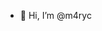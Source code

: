 - 👋 Hi, I’m @m4ryc



<!---
m4ryc/m4ryc is a ✨ special ✨ repository because its `README.md` (this file) appears on your GitHub profile.
You can click the Preview link to take a look at your changes.
--->

